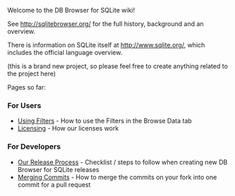 Welcome to the DB Browser for SQLite wiki!

See <http://sqlitebrowser.org/> for the full history, background and an overview.

There is information on SQLite itself at <http://www.sqlite.org/>, which includes the official language overview.

(this is a brand new project, so please feel free to create anything related to the project here)

Pages so far:

### For Users
* [Using Filters](https://github.com/sqlitebrowser/sqlitebrowser/wiki/Using-the-Filters) - How to use the Filters in the Browse Data tab
* [Licensing](https://github.com/sqlitebrowser/sqlitebrowser/wiki/Licensing) - How our licenses work

### For Developers
* [Our Release Process](https://github.com/sqlitebrowser/sqlitebrowser/wiki/Release-process) - Checklist / steps to follow when creating new DB Browser for SQLite releases
* [Merging Commits](https://github.com/sqlitebrowser/sqlitebrowser/wiki/Merging-Commits) - How to merge the commits on your fork into one commit for a pull request